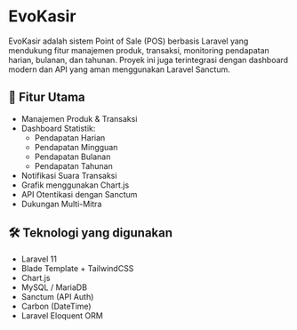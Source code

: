# EvoKasir

EvoKasir adalah sistem Point of Sale (POS) berbasis Laravel yang mendukung fitur manajemen produk, transaksi, monitoring pendapatan harian, bulanan, dan tahunan. Proyek ini juga terintegrasi dengan dashboard modern dan API yang aman menggunakan Laravel Sanctum.

## 🚀 Fitur Utama

-   Manajemen Produk & Transaksi
-   Dashboard Statistik:
    -   Pendapatan Harian
    -   Pendapatan Mingguan
    -   Pendapatan Bulanan
    -   Pendapatan Tahunan
-   Notifikasi Suara Transaksi
-   Grafik menggunakan Chart.js
-   API Otentikasi dengan Sanctum
-   Dukungan Multi-Mitra

## 🛠 Teknologi yang digunakan

-   Laravel 11
-   Blade Template + TailwindCSS
-   Chart.js
-   MySQL / MariaDB
-   Sanctum (API Auth)
-   Carbon (DateTime)
-   Laravel Eloquent ORM

<!-- ## 📦 Instalasi

1. **Clone repositori**

```bash
git clone https://github.com/username/evokasir.git
cd evokasir
``` -->
